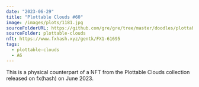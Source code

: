 ```yaml
---
date: "2023-06-29"
title: "Plottable Clouds #60"
image: /images/plots/1181.jpg
sourceFolderURL: https://github.com/gre/gre/tree/master/doodles/plottable-clouds
sourceFolder: plottable-clouds
nft: https://www.fxhash.xyz/gentk/FX1-61695
tags:
  - plottable-clouds
  - A6
---
```


This is a physical counterpart of a NFT from the Plottable Clouds collection released on fx(hash) on June 2023.